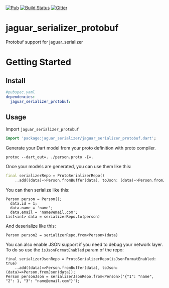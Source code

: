 [![Pub](https://img.shields.io/pub/v/jaguar_serializer_protobuf.svg)](https://pub.dartlang.org/packages/jaguar_serializer_protobuf)
[![Build Status](https://travis-ci.org/Jaguar-dart/jaguar_serializer_protobuf.svg?branch=master)](https://travis-ci.org/Jaguar-dart/jaguar_serializer_protobuf)
[![Gitter](https://img.shields.io/gitter/room/nwjs/nw.js.svg)](https://gitter.im/jaguar_dart/jaguar)

# jaguar_serializer_protobuf
Protobuf support for jaguar_serializer

# Getting Started

## Install

```yaml
#pubspec.yaml
dependencies:
  jaguar_serializer_protobuf: 
```

## Usage

Import `jaguar_serializer_protobuf`

```dart
import 'package:jaguar_serializer/jaguar_serializer_protobuf.dart';
```

Generate your Dart model from your proto definition with proto compiler.

```shell
protoc --dart_out=. ./person.proto -I=.
```

Once your models are generated, you can use them like this:

```dart
final serializerRepo = ProtoSerializerRepo()
    ..add((data)=>Person.fromBuffer(data), toJson: (data)=>Person.fromJson(data));
```

You can then serialize like this:
```
Person person = Person();
  data.id = 1;
  data.name = 'name';
  data.email = 'name@email.com';
List<int> data = serializerRepo.to(person)  
```
And deserialize like this:
```
Person person2 = serializerRepo.from<Person>(data)
```

You can also enable JSON support if you need to debug your network layer. To do so use the `isJsonFormatEnabled` param of the repo:
```
final serializerJsonRepo = ProtoSerializerRepo(isJsonFormatEnabled: true)
    ..add((data)=>Person.fromBuffer(data), toJson: (data)=>Person.fromJson(data));
Person personJson = serializerJsonRepo.from<Person>('{"1": "name", "2": 1, "3": "name@email.com"}');
```
